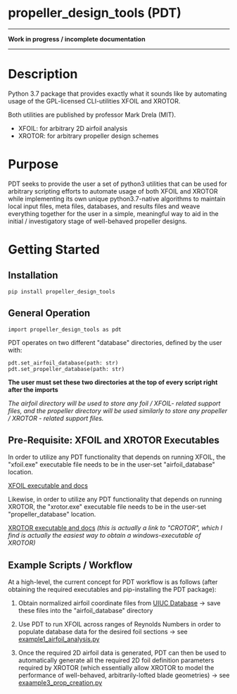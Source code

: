 propeller_design_tools (PDT)
============================
---
**Work in progress / incomplete documentation**

---

Description
===========
Python 3.7 package that provides exactly what it sounds 
like by automating usage of the GPL-licensed 
CLI-utilities XFOIL and XROTOR.

Both utilities are published by professor Mark Drela (MIT).
- XFOIL: for arbitrary 2D airfoil analysis
- XROTOR: for arbitrary propeller design schemes

Purpose
=======
PDT seeks to provide the user a set of python3 utilities
that can be used for arbitrary scripting efforts to automate
usage of both XFOIL and XROTOR while implementing its own 
unique python3.7-native algorithms to maintain local
input files, meta files, databases, and results files and
weave everything together for the user in a simple,
meaningful way to aid in the initial / investigatory 
stage of well-behaved propeller designs.

Getting Started
===============
Installation
------------
`pip install propeller_design_tools`

General Operation
-----------------
`import propeller_design_tools as pdt`

PDT operates on two different "database" directories, defined
by the user with:

    pdt.set_airfoil_database(path: str)
    pdt.set_propeller_database(path: str)

**The user must set these two directories at the top 
of every script right after the imports**

*The airfoil directory will be used to store any foil / 
XFOIL- related support files, and the propeller directory
will be used similarly to store any propeller / XROTOR - 
related support files.*

Pre-Requisite: XFOIL and XROTOR Executables
-------------------------------------------
In order to utilize any PDT functionality that depends on 
running XFOIL, the "xfoil.exe" executable file needs to be
in the user-set "airfoil_database" location. 

[XFOIL executable and docs](https://web.mit.edu/drela/Public/web/xfoil/)

Likewise, in order to utilize any PDT functionality that
depends on running XROTOR, the "xrotor.exe" executable file
needs to be in the user-set "propeller_database" location.

[XROTOR executable and docs](http://www.esotec.org/sw/crotor.html#download)
*(this is actually a link to "CROTOR", which I find is
actually the easiest way to obtain a windows-executable
of XROTOR)*

Example Scripts / Workflow
--------------------------
At a high-level, the current concept for PDT workflow is as 
follows (after obtaining the required executables and pip-installing 
the PDT package):

1. Obtain normalized airfoil coordinate files from
[UIUC Database](https://m-selig.ae.illinois.edu/ads/coord_database.html)
-> save these files into the "airfoil_database" directory

2. Use PDT to run XFOIL across ranges of Reynolds Numbers in order to
populate database data for the desired foil sections -> see 
[example1_airfoil_analysis.py](
   https://github.com/helloDestroyerOfWorlds/propeller_design_tools/blob/c09e7756417ff0bd5d1c7b30a5b2f29be70dea89/tests/example1_airfoil_analysis.py
   )

3. Once the required 2D airfoil data is generated, PDT can then be used
to automatically generate all the required 2D foil definition parameters
required by XROTOR (which essentially allow XROTOR to model the
performance of well-behaved, arbitrarily-lofted blade geometries) -> see
[exaample3_prop_creation.py](
   https://github.com/helloDestroyerOfWorlds/propeller_design_tools/blob/c09e7756417ff0bd5d1c7b30a5b2f29be70dea89/tests/example3_prop_creation.py
   )